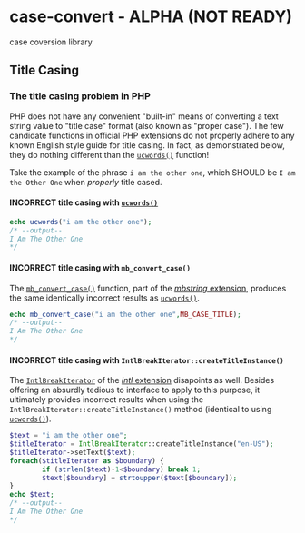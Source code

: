 # case-convert - ALPHA (NOT READY)
case coversion library

## Title Casing

### The title casing problem in PHP

PHP does not have any convenient "built-in" means of converting a text string value to "title case" format (also known as "proper case"). The few candidate functions in official PHP extensions do not properly adhere to any known English style guide for title casing. In fact, as demonstrated below, they do nothing different than the [`ucwords()`](https://php.net/ucwords) function!

Take the example of the phrase `i am the other one`, which SHOULD be `I am the Other One` when _properly_ title cased.

#### INCORRECT title casing with [`ucwords()`](https://php.net/ucwords)
```php
echo ucwords("i am the other one");
/* --output--
I Am The Other One
*/
```

#### INCORRECT title casing with `mb_convert_case()`
The [`mb_convert_case()`](https://php.net/mb_convert_case) function, part of the [*mbstring* extension](https://php.net/manual/en/ref.mbstring.php), produces the same identically incorrect results as [`ucwords()`](https://php.net/ucwords).
```php
echo mb_convert_case("i am the other one",MB_CASE_TITLE);
/* --output--
I Am The Other One
*/
```

#### INCORRECT title casing with `IntlBreakIterator::createTitleInstance()`
The [`IntlBreakIterator`](https://php.net/manual/en/class.intlbreakiterator.php) of the [*intl* extension](https://php.net/manual/en/book.intl.php) disapoints as well. Besides offering an absurdly tedious to interface to apply to this purpose, it ultimately provides incorrect results when using the `IntlBreakIterator::createTitleInstance()` method (identical to using [`ucwords()`](https://php.net/ucwords)).
```php
$text = "i am the other one";
$titleIterator = IntlBreakIterator::createTitleInstance("en-US");
$titleIterator->setText($text);
foreach($titleIterator as $boundary) {
        if (strlen($text)-1<$boundary) break 1;
        $text[$boundary] = strtoupper($text[$boundary]);
}
echo $text;
/* --output--
I Am The Other One
*/
```
